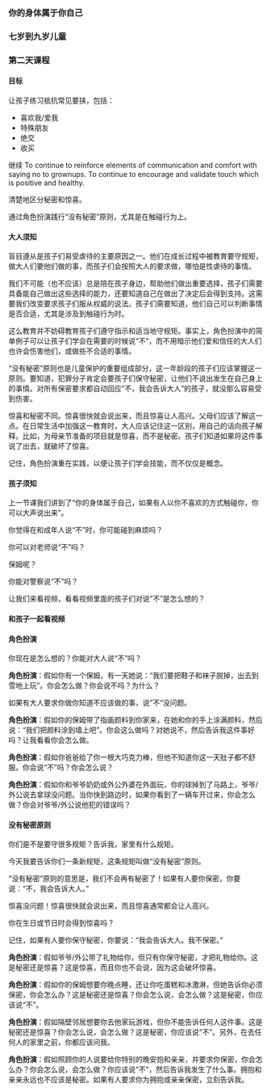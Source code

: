 ### 你的身体属于你自己

### 七岁到九岁儿童

### 第二天课程

#### 目标

让孩子练习抵抗常见要挟，包括：

* 喜欢我/爱我
* 特殊朋友
* 绝交
* 收买

继续
To continue to reinforce elements of communication and comfort with saying no to grownups.
To continue to encourage and validate touch which is positive and healthy. 

清楚地区分秘密和惊喜。

通过角色扮演践行“没有秘密”原则，尤其是在触碰行为上。

#### 大人须知

盲目遵从是孩子们易受虐待的主要原因之一。他们在成长过程中被教育要守规矩，做大人们要他们做的事，而孩子们会按照大人的要求做，哪怕是性虐待的事情。

我们不可能（也不应该）总是陪在孩子身边，帮助他们做出重要选择，孩子们需要具备能自己做出这些选择的能力，还要知道自己在做出了决定后会得到支持。这需要我们改变要求孩子们服从权威的说法。孩子们需要知道，他们自己可以判断事情是否合适，尤其是涉及到触碰行为时。

这么教育并不妨碍教育孩子们遵守指示和适当地守规矩。事实上，角色扮演中的简单例子可以让孩子们学会在需要的时候说“不”，而不用暗示他们爱和信任的大人们也许会伤害他们，或做些不合适的事情。

“没有秘密”原则也是儿童保护的重要组成部分，这一年龄段的孩子们应该掌握这一原则。要知道，犯罪分子肯定会要孩子们保守秘密，让他们不说出发生在自己身上的事情。对所有保密要求都自动回应“不，我会告诉大人”的孩子，就没那么容易受到伤害。

惊喜和秘密不同。惊喜很快就会说出来，而且惊喜让人高兴。父母们应该了解这一点。在日常生活中加强这一教育时，大人应该记住这一区别，用自己的话向孩子解释。比如，为母亲节准备的项目就是惊喜，而不是秘密。孩子们知道如果将这件事说了出去，就破坏了惊喜。

记住，角色扮演重在实践，以便让孩子们学会技能，而不仅仅是概念。

#### 孩子须知

上一节课我们讲到了“你的身体属于自己，如果有人以你不喜欢的方式触碰你，你可以大声说出来”。

你觉得在和成年人说“不”时，你可能碰到麻烦吗？

你可以对老师说“不”吗？

保姆呢？

你能对警察说“不”吗？

让我们来看视频，看看视频里面的孩子们对说“不”是怎么想的？

#### 和孩子一起看视频

#### 角色扮演

你现在是怎么想的？你能对大人说“不”吗？

**角色扮演**：假如你有一个保姆，有一天她说：“我们要把鞋子和袜子脱掉，出去到雪地上玩”。你会怎么做？你会说不吗？为什么？

如果有大人要求你做你知道不应该做的事，说”不“没问题。

**角色扮演**：假如你的保姆带了指画颜料到你家来，在她和你的手上涂满颜料，然后说：“我们把颜料涂到墙上吧”。你会这么做吗？对她说不，然后告诉我这件事好吗？让我看看你会怎么做。

**角色扮演**：假如你爸爸给了你一根大巧克力棒，但他不知道你这一天肚子都不舒服。你会说“不”吗？你会怎么说？

**角色扮演**：假如你和爷爷奶奶或外公外婆在外面玩，你的球掉到了马路上，爷爷/外公说去拿球没问题。当你快到路边时，如果你看到了一辆车开过来，你会怎么做？你会对爷爷/外公说他犯的错误吗？

#### 没有秘密原则

你们是不是要守很多规矩？告诉我，家里有什么规矩。

今天我要告诉你们一条新规矩，这条规矩叫做“没有秘密”原则。

“没有秘密”原则的意思是，我们不会再有秘密了！如果有人要你保密，你要说：“不，我会告诉大人。”

惊喜没问题！惊喜很快就会说出来，而且惊喜通常都会让人高兴。

你在生日或节日时会得到惊喜吗？

记住，如果有人要你保守秘密，你要说：“我会告诉大人。我不保密。”

**角色扮演**：假如爷爷/外公带了礼物给你，但只有你保守秘密，才把礼物给你。这是秘密还是惊喜？这是惊喜，而且你也不会说，因为这会破坏惊喜。

**角色扮演**：假如你的保姆想要你晚点睡，还让你吃蛋糕和冰激淋，但她告诉你必须保密，你会怎么办？这是秘密还是惊喜？你会怎么说，会怎么做？这是秘密，你应该说“不”。

**角色扮演**：假如隔壁邻居想要你去他家玩游戏，但你不能告诉任何人这件事。这是秘密还是惊喜？你会怎么说，会怎么做？这是秘密，你应该说“不”。另外，在去任何人的家里之前，你都应该问我。

**角色扮演**：假如照顾你的人说要给你特别的晚安抱和亲亲，并要求你保密，你会怎么办？你会怎么说，会怎么做？你应该说“不”，然后告诉我发生了什么事。拥抱和亲亲永远也不应该是秘密。如果有人要求你为拥抱或亲亲保密，立刻告诉我。





